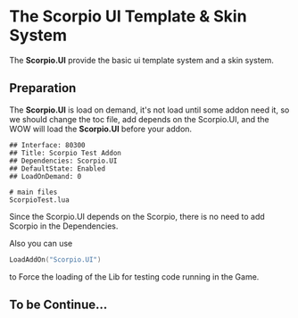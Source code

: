 # The Scorpio UI Template & Skin System

The **Scorpio.UI** provide the basic ui template system and a skin system.

## Preparation

The **Scorpio.UI** is load on demand, it's not load until some addon need it, so
we should change the toc file, add depends on the Scorpio.UI, and the WOW will
load the **Scorpio.UI** before your addon.

``` toc
## Interface: 80300
## Title: Scorpio Test Addon
## Dependencies: Scorpio.UI
## DefaultState: Enabled
## LoadOnDemand: 0

# main files
ScorpioTest.lua
```

Since the Scorpio.UI depends on the Scorpio, there is no need to add Scorpio in
the Dependencies.

Also you can use

``` lua
LoadAddOn("Scorpio.UI")
```

to Force the loading of the Lib for testing code running in the Game.

## To be Continue...